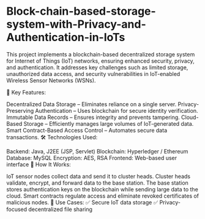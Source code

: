 # Block-chain-based-storage-system-with-Privacy-and-Authentication-in-IoTs
This project implements a blockchain-based decentralized storage system for Internet of Things (IoT) networks, ensuring enhanced security, privacy, and authentication. It addresses key challenges such as limited storage, unauthorized data access, and security vulnerabilities in IoT-enabled Wireless Sensor Networks (WSNs).

🚀 Key Features:

Decentralized Data Storage – Eliminates reliance on a single server.
Privacy-Preserving Authentication – Uses blockchain for secure identity verification.
Immutable Data Records – Ensures integrity and prevents tampering.
Cloud-Based Storage – Efficiently manages large volumes of IoT-generated data.
Smart Contract-Based Access Control – Automates secure data transactions.
🛠 Technologies Used:

Backend: Java, J2EE (JSP, Servlet)
Blockchain: Hyperledger / Ethereum
Database: MySQL
Encryption: AES, RSA
Frontend: Web-based user interface
📌 How It Works:

IoT sensor nodes collect data and send it to cluster heads.
Cluster heads validate, encrypt, and forward data to the base station.
The base station stores authentication keys on the blockchain while sending large data to the cloud.
Smart contracts regulate access and eliminate revoked certificates of malicious nodes.
📄 Use Cases:
✅ Secure IoT data storage
✅ Privacy-focused decentralized file sharing
